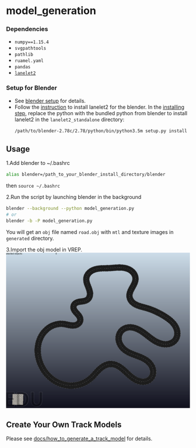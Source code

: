 model_generation
================

### Dependencies
* `numpy==1.15.4`
* `svgpathtools`
* `pathlib`
* `ruamel.yaml`
* `pandas`
* [`lanelet2`](https://github.com/yuzhangbit/lanelet2_standalone)


### Setup for Blender

* See [blender setup](docs/blender_setup.md) for details.
* Follow the [instruction](https://github.com/yuzhangbit/lanelet2_standalone) to install lanelet2 for the blender.
  In the [installing step](https://github.com/yuzhangbit/lanelet2_standalone#installing), replace the python with the bundled python from blender to install lanelet2 in the `lanelet2_standalone` directory:
  ```bash
  /path/to/blender-2.78c/2.78/python/bin/python3.5m setup.py install
  ```

Usage
-----
1.Add blender to ~/.bashrc
```bash
alias blender=/path_to_your_blender_install_directory/blender
```
then
`source ~/.bashrc`

2.Run the script by launching blender in the background
```bash
blender --background --python model_generation.py
# or
blender -b -P model_generation.py
```

You will get an `obj` file named `road.obj` with `mtl` and texture images in `generated` directory.

3.Import the obj model in VREP. ![](docs/images/vrep.png)

Create Your Own Track Models
-----
Please see [docs/how_to_generate_a_track_model](docs/how_to_generate_a_track.md) for details.
